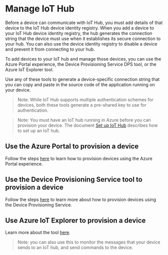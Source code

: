 # Manage IoT Hub

Before a device can communicate with IoT Hub, you must add details of that device to the IoT Hub device identity registry.
When you add a device to your IoT Hub device identity registry, the hub generates the connection string that the device must use when it establishes its secure connection to your hub.
You can also use the device identity registry to disable a device and prevent it from connecting to your hub.

To add devices to your IoT hub and manage those devices, you can use the Azure Portal experience, the Device Provisioning Service DPS tool, or the Azure IoT Explorer tool.

Use any of these tools to generate a device-specific connection string that you can copy and paste in the source code of the application running on your device.

> Note: While IoT Hub supports multiple authentication schemes for devices, both these tools generate a pre-shared key to use for authentication.

> Note: You must have an IoT hub running in Azure before you can provision your device. The document [Set up IoT Hub](./setup_iothub.md) describes how to set up an IoT hub.

## Use the Azure Portal to provision a device

Follow the steps [here](https://docs.microsoft.com/en-us/azure/iot-hub/iot-hub-create-through-portal#register-a-new-device-in-the-iot-hub) to learn how to provision devices using the Azure Portal experience.

## Use the Device Provisioning Service tool to provision a device

Follow the steps [here](https://docs.microsoft.com/en-us/azure/iot-dps/) to learn more about how to provision devices using the Device Provisioning Service.

## Use Azure IoT Explorer to provision a device

Learn more about the tool [here](https://github.com/Azure/azure-iot-explorer).

> Note: you can also use this to monitor the messages that your device sends to an IoT hub, and send commands to the device.